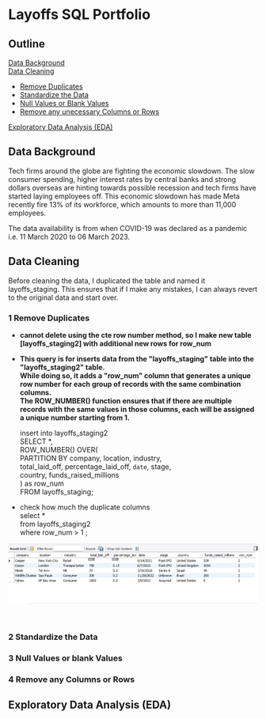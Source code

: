 # Layoffs SQL Portfolio
## Outline
[Data Background](https://github.com/vinahuang97/Portfolio/blob/main/01-sql-portfolio/README.md#data-background)</br>
[Data Cleaning](https://github.com/vinahuang97/Portfolio/blob/main/01-sql-portfolio/README.md#data-cleaning) </br>
  * [Remove Duplicates](https://github.com/vinahuang97/Portfolio/blob/main/01-sql-portfolio/README.md#1-remove-duplicates)</br>
  * [Standardize the Data](https://github.com/vinahuang97/Portfolio/blob/main/01-sql-portfolio/README.md#2-standardize-the-data)</br>
  * [Null Values or Blank Values](https://github.com/vinahuang97/Portfolio/blob/main/01-sql-portfolio/README.md#3-null-values-or-blank-values)</br>
  * [Remove any unecessary Columns or Rows](https://github.com/vinahuang97/Portfolio/blob/main/01-sql-portfolio/README.md#4-remove-any-columns-or-rows)</br>
 
[Exploratory Data Analysis (EDA)](https://github.com/vinahuang97/Portfolio/blob/main/01-sql-portfolio/README.md#exploratory-data-analysis-eda) </br>

## Data Background
Tech firms around the globe are fighting the economic slowdown. The slow consumer spending, higher interest rates by central banks and strong dollars overseas are hinting towards possible recession and tech firms have started laying employees off. This economic slowdown has made Meta recently fire 13% of its workforce, which amounts to more than 11,000 employees.</br>

The data availability is from when COVID-19 was declared as a pandemic i.e. 11 March 2020 to 06 March 2023.

## Data Cleaning
Before cleaning the data, I duplicated the table and named it layoffs_staging. This ensures that if I make any mistakes, I can always revert to the original data and start over.

### 1 Remove Duplicates

- <b> cannot delete using the cte row number method, so I make new table [layoffs_staging2] with additional new rows for row_num </b> </br>

- <b> This query is for inserts data from the "layoffs_staging" table into the "layoffs_staging2" table.</br>
While doing so, it adds a "row_num" column that generates a unique row number for each group of records with the same combination columns.</br>
The ROW_NUMBER() function ensures that if there are multiple records with the same values in those columns, each will be assigned a unique number starting from 1.</b></br>

    insert into layoffs_staging2 </br>
    SELECT *,</br>
    ROW_NUMBER() OVER(</br>
    PARTITION BY company, location, industry, </br>
    total_laid_off, percentage_laid_off, `date`, stage, </br>
    country, funds_raised_millions</br>
    ) as row_num</br>
    FROM layoffs_staging;</br>

- </b> check how much the duplicate columns</b></br>
    select *</br>
    from layoffs_staging2</br>
    where row_num > 1 ;</br>
  
![Duplicate Columns](https://github.com/vinahuang97/Portfolio/blob/main/01-sql-portfolio/pict/duplicate%20columns.png)

</br>





### 2 Standardize the Data

### 3 Null Values or blank Values

### 4 Remove any Columns or Rows

## Exploratory Data Analysis (EDA)
